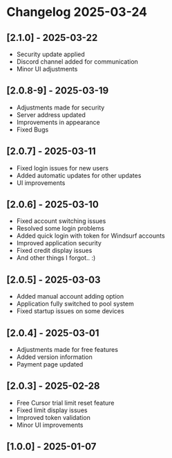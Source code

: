 # Changelog 2025-03-24

## [2.1.0] - 2025-03-22
- Security update applied
- Discord channel added for communication
- Minor UI adjustments

## [2.0.8-9] - 2025-03-19
- Adjustments made for security
- Server address updated
- Improvements in appearance
- Fixed Bugs

## [2.0.7] - 2025-03-11
- Fixed login issues for new users
- Added automatic updates for other updates
- UI improvements

## [2.0.6] - 2025-03-10
- Fixed account switching issues
- Resolved some login problems
- Added quick login with token for Windsurf accounts
- Improved application security
- Fixed credit display issues
- And other things I forgot.. :)

## [2.0.5] - 2025-03-03
- Added manual account adding option
- Application fully switched to pool system
- Fixed startup issues on some devices

## [2.0.4] - 2025-03-01

- Adjustments made for free features
- Added version information
- Payment page updated

## [2.0.3] - 2025-02-28

- Free Cursor trial limit reset feature
- Fixed limit display issues
- Improved token validation
- Minor UI improvements

## [1.0.0] -  2025-01-07
